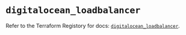 # `digitalocean_loadbalancer`

Refer to the Terraform Registory for docs: [`digitalocean_loadbalancer`](https://www.terraform.io/docs/providers/digitalocean/r/loadbalancer).
